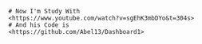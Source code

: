     # Now I'm Study With
    <https://www.youtube.com/watch?v=sgEhK3mbDYo&t=304s>
    # And his Code is
    <https://github.com/Abel13/Dashboard1>
